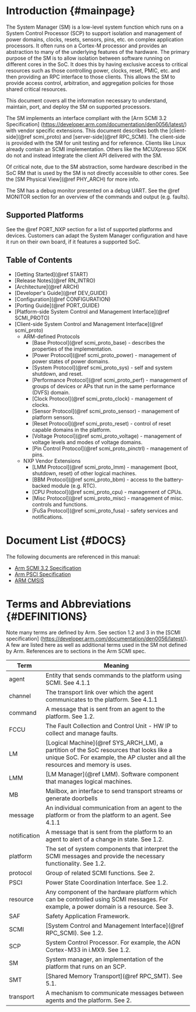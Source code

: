 Introduction {#mainpage}
============

The System Manager (SM) is a low-level system function which runs on a System Control Processor (SCP) to
support isolation and management of power domains, clocks, resets, sensors, pins, etc. on complex application
processors. It often runs on a Cortex-M processor and provides an abstraction to many of the underlying
features of the hardware. The primary purpose of the SM is to allow isolation between software running on
different cores in the SoC. It does this by having exclusive access to critical resources such as those
controlling power, clocks, reset, PMIC, etc. and then providing an RPC interface to those clients. This
allows the SM to provide access control, arbitration, and aggregation policies for those shared critical
resources.

This document covers all the information necessary to understand, maintain, port, and deploy the SM
on supported processors.

The SM implements an interface compliant with the [Arm SCMI 3.2 Specification]
(https://developer.arm.com/documentation/den0056/latest/) with vendor specific extensions. This document
describes both the [client-side](@ref scmi_proto) and [server-side](@ref RPC_SCMI). The client-side is
provided with the SM for unit testing and for reference. Clients like Linux already contain an SCMI
implementation. Others like the MCUXpresso SDK do not and instead integrate the client API delivered
with the SM.

Of critical note, due to the SM abstraction, some hardware described in the SoC RM that is used by the SM is
not directly accessible to other cores. See the [SM Physical View](@ref PHY_ARCH) for more info.

The SM has a debug monitor presented on a debug UART. See the @ref MONITOR section for an overview of the
commands and output (e.g. faults).

Supported Platforms
-------------------

See the @ref PORT_NXP section for a list of supported platforms and devices. Customers can adapt the System
Manager configuration and have it run on their own board, if it features a supported SoC.

Table of Contents
-----------------

- [Getting Started](@ref START)
- [Release Notes](@ref RN_INTRO)
- [Architecture](@ref ARCH)
- [Developer's Guide](@ref DEV_GUIDE)
- [Configuration](@ref CONFIGURATION)
- [Porting Guide](@ref PORT_GUIDE)
- [Platform-side System Control and Management Interface](@ref SCMI_PROTO)
- [Client-side System Control and Management Interface](@ref scmi_proto)
  - ARM-defined Protocols
    - [Base Protocol](@ref scmi_proto_base) - describes the properties of the implementation.
    - [Power Protocol](@ref scmi_proto_power) - management of power states of power domains.
    - [System Protocol](@ref scmi_proto_sys) - self and system shutdown, and reset.
    - [Performance Protocol](@ref scmi_proto_perf) - management of groups of devices or APs that run
      in the same performance (DVFS) domain.
    - [Clock Protocol](@ref scmi_proto_clock) - management of clocks.
    - [Sensor Protocol](@ref scmi_proto_sensor) - management of platform sensors.
    - [Reset Protocol](@ref scmi_proto_reset) - control of reset capable domains in the platform.
    - [Voltage Protocol](@ref scmi_proto_voltage) - management of voltage levels and modes
      of voltage domains.
    - [Pin Control Protocol](@ref scmi_proto_pinctrl) - management of pins.
  - NXP Vendor Extensions
    - [LMM Protocol](@ref scmi_proto_lmm) - management (boot, shutdown, reset) of other logical
      machines.
    - [BBM Protocol](@ref scmi_proto_bbm) - access to the battery-backed module (e.g. RTC).
    - [CPU Protocol](@ref scmi_proto_cpu) - management of CPUs.
    - [Misc Protocol](@ref scmi_proto_misc) - management of misc. controls and functions.
    - [FuSa Protocol](@ref scmi_proto_fusa) - safety services and notifications.

Document List {#DOCS}
=============

The following documents are referenced in this manual:

- [Arm SCMI 3.2 Specification](https://developer.arm.com/documentation/den0056/latest/)
- [Arm PSCI Specification](https://developer.arm.com/documentation/den0022/latest/)
- [ARM CMSIS](https://arm-software.github.io/CMSIS_5/Core/html/index.html)

Terms and Abbreviations {#DEFINITIONS}
=======================

Note many terms are defined by Arm. See section 1.2 and 3 in the [SCMI specification]
(https://developer.arm.com/documentation/den0056/latest/). A few are listed here as
well as additional terms used in the SM not defined by Arm. References are to sections
in the Arm SCMI spec.

| Term         | Meaning |
|--------------|---------|
| agent        | Entity that sends commands to the platform using SCMI. See 4.1.1 |
| channel      | The transport link over which the agent communicates to the platform. See 4.1.1 |
| command      | A message that is sent from an agent to the platform. See 1.2. |
| FCCU         | The Fault Collection and Control Unit - HW IP to collect and manage faults. |
| LM           | [Logical Machine](@ref SYS_ARCH_LM), a partition of the SoC resources that looks like a unique SoC. For example, the AP cluster and all the resources and memory is uses. |
| LMM          | [LM Manager](@ref LMM). Software component that manages logical machines. |
| MB           | Mailbox, an interface to send transport streams or generate doorbells |
| message      | An individual communication from an agent to the platform or from the platform to an agent. See 4.1.1 |
| notification | A message that is sent from the platform to an agent to alert of a change in state. See 1.2. |
| platform     | The set of system components that interpret the SCMI messages and provide the necessary functionality. See 1.2. |
| protocol     | Group of related SCMI functions. See 2. |
| PSCI         | Power State Coordination Interface. See 1.2. |
| resource     | Any component of the hardware platform which can be controlled using SCMI messages. For example, a power domain is a resource. See 3. |
| SAF          | Safety Application Framework. |
| SCMI         | [System Control and Management Interface](@ref RPC_SCMI). See 1.2. |
| SCP          | System Control Processor. For example, the AON Cortex-M33 in i.MX9. See 1.2. |
| SM           | System manager, an implementation of the platform that runs on an SCP. |
| SMT          | [Shared Memory Transport](@ref RPC_SMT). See 5.1. |
| transport    | A mechanism to communicate messages between agents and the platform. See 2. |

